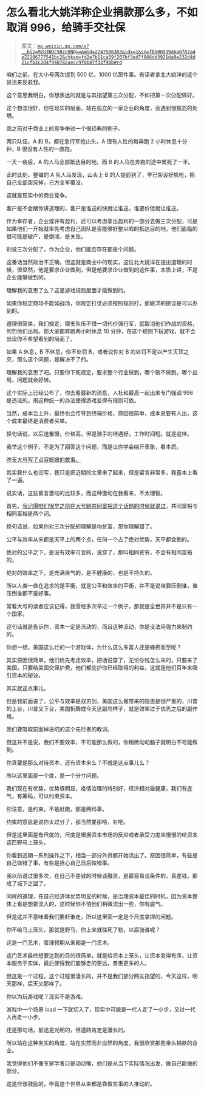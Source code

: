 # 怎么看北大姚洋称企业捐款那么多，不如取消 996，给骑手交社保

> 原文：[`mp.weixin.qq.com/s?__biz=MzU3NDc5Nzc0NQ==&mid=2247506383&idx=1&sn=fb500d39a6a0f87a4e22206777541bc2&chksm=fd2e7b11ca59f207bf3ed7f866dd3921da8e232d4d21cfb3c2d4f948782aecc9f0b87f33f90b#rd`](http://mp.weixin.qq.com/s?__biz=MzU3NDc5Nzc0NQ==&mid=2247506383&idx=1&sn=fb500d39a6a0f87a4e22206777541bc2&chksm=fd2e7b11ca59f207bf3ed7f866dd3921da8e232d4d21cfb3c2d4f948782aecc9f0b87f33f90b#rd)

咱们之前，在大小号两次提到 500 亿，1000 亿那件事。有读者拿北大姚洋的这个说法来反驳我。

这个意思我明白，你想表达的就是与其指望第三次分配，不如把第一次分配做好。 

这个想法很好，但在现实的层面，站在孤立的一家企业的角度，会遇到很尴尬的处境。 

我之前对于商业上的竞争举过一个很经典的例子。 

两只队伍，A 和 B，都在急行军抢山头，A 很有人性的每奔跑 2 小时休息十分钟，B 很没有人性的一直跑。

一天一夜后，A 的人马全部抵达目的地。而 B 的人马在奔跑的途中累死了一半。 

此时此刻，整编的 A 队人马发现，山头上 B 的人提前到了，早已架设好机枪，把自己全部突突掉，己方全军覆没。 

这就是现实中的商业竞争。 

客户是不会跟你讲道理的，客户是谁送的快就让谁送，谁要价低就让谁送。 

作为幸存者，企业或许有盈利，还可以考虑拿出盈利的一部分去做三次分配，可是如果他们一开始就率先考虑自己团队是否能够好整以暇的抵达目的地，他们面临的很可能是破产，是倒闭，是关张。

别说三次分配了，作为企业，他们能否存在都是个问题。 

这番话当然政治不正确，但这就是商业中的现实，这位北大姚洋在提出道理的时候，很显然，他是要求企业做到，但是他要求企业做到的这件事，本质上讲，不是企业能够做到的。 

理解我的意思了么？这是游戏规则层面才能做到的。 

如果你规定商场不能如战场，你规定打仗必须按照规则打，那姚洋的提议是可以办到的。 

道理很简单，我们规定，哪支队伍不惜一切代价强行军，就取消他们作战的资格，判罚他们出局。那大家都奔跑两小时休息 10 分钟，在这个规则下玩游戏，就不会出现你不希望看到的局面了。

如果 A 休息，B 不休息，你不处罚 B，或者说你对 B 的处罚不足以产生灭顶之灾，那么这个问题，是解决不了的。

理解我的意思了吧。只要你下死规定，要求整个行业做到，哪个敢不做到，哪个出局，问题就会好转。

这个实际上已经公布了，你去看最新的消息，人社和最高一起出来专门强调 996 是违法的。用这种统一的办法使得游戏变得有规则可依。

当然，成本会上升，最终也会传导到终端价格，原因很简单，成本总要有人出，这个成本最终是消费者买单。

换句话说，以后送餐慢，价格高，但是骑手的待遇好，工作时间短。就是这样。 

我举这个例子，不是为了回答这个问题，而是让你学会绕开表象，看本质。 

[昨天大号写了点容嬷嬷的故事。](http://mp.weixin.qq.com/s?__biz=MzU0MjYwNDU2Mw==&mid=2247500747&idx=1&sn=80f9eb9b6ffe48adbf51857ec59eda76&chksm=fb1aafb7cc6d26a15b3e4be1aff6e0e9eafc4748ca455b370372707f4e2ab58e4d099d6a7d3f&scene=21#wechat_redirect)

其实我什么也没写，我只是把近期的文章串了起来，但是留言非常多，我基本上看了一遍。

说实话，这些留言激动的比较多，而这种激动在我看来，不太理智。

首先，[我记得咱们很早之前在大号聊共同富裕这个话题的时候就说过](https://mp.weixin.qq.com/s?__biz=MzU0MjYwNDU2Mw==&mid=2247499471&idx=1&sn=73c032bc9c2283fc2613c5e1395e259d&chksm=fb1a92b3cc6d1ba514ed0eb8cce508562da3a8b59ac95095162d00ff4e349f8d73d88453c578&token=1310803661&lang=zh_CN&scene=21#wechat_redirect)，共同富裕与相同富裕是两个词。

换句话说，如果你对三次分配的理解是均贫富，那你理解错了。 

公平与效率从来都是天平上的两个点，任何一个占了绝对优势，天平都会倒的。 

绝对的公平之下，是没有效率可言的，说穿了，那叫相同贫穷，不会有相同富裕的。 

绝对的效率之下，是充满戾气的，是不健康的，也是不持久的。

所以人类一直在追求的是平衡，就是公平和效率的平衡，并不是说谁要压倒谁，谁压倒谁都不是好事。 

常看大号的读者应该记得，我曾经多次举过一个例子，那就是全世界并不是只有一个国家。 

这句话就是告诉你，资本一定是流动的，而且这种流动，你是没法用强力来制约的。 

你想一想，美国这么烂的一个游戏体，为什么这么多富人还是蜂拥而至呢？ 

其实原因很简单，他们优先考虑效率，把话说穿了，无论你钱怎么来的，只要来了美国，只要给美国交保护费，他们都庇护你已经取得的利益，这就是他们百年来吸引资本的秘诀。

其实就这点事儿。

但是我前面说了，公平与效率是双刃剑，美国这么做带来的隐患是很严重的，川普的上台，川普又下台，美国折腾成今天这副鸟样子，就是效率过于优先之后的副作用。 

我们要吸取前面掉进坑的这个先行者的教训。 

但这并不是说，我们不要效率，不可能那么做的，你稍微动动脑子就明白不可能做到。

你真要是那么对待资本，还有资本来么？不就是这点事儿么？ 

所以这里面是一个度，是一个分寸问题。 

我们现在有优势，优势很明显，疫情治理的特别好，经济相对最健康，我们有底气，有筹码，可以约束资本。 

你注意，是约束，不是赶跑，那是两码事。

约束的意思是说你太过分了，那当然要那啥，对吧。 

但是这里面是有尺度的，尺度是根据资本市场的反应或者承受力度来慢慢的给资本这匹野马上笼头。

你看到近期一系列操作之下，相当一部分外资都开始流出了。原因很简单，有些是自己做错了事，有些是担心自己日后做错事。

我以前说过很多次，在自己不差钱的时候谈融资，是最容易谈条件的，真差钱，那成了城下之盟了。 

同样的道理，在自己经济体优势明显的时候，是治理资本最佳的时机，因为资本整体上看是想要流入的，这时候你不怕他们稍微流出一些，你有底气。

但是这并不意味着我们要赶谁走，所以这里面一定是个尺度拿捏的问题。

你不给马上笼头，那就是野马，你上来就往死了勒，以后骑谁呢？

这是一门艺术，管理预期从来都是一门艺术。 

这门艺术最终想要达到的目的很简单，就是给资本上笼头，让资本变得有序，让资本服务于实体，最后使得我们能够走的更远，普惠更多的人。

但这是一个过程，这个过程很漫长的，并不是我们部分网友指望的，今天这样，明天那样，后天又那样了。

你以为玩游戏呢？现实不是游戏。

游戏中一个场景 load 一下就切入了，现实中可能是一代人走了一小步，又过一代人再走一小步。 

还是那句话，前途是光明的，但道路肯定是漫长的。

所以站在这种务实的角度，站在实然而非应然的角度，我很欣赏那些带头捐款的企业。

我觉得他们不像专家学者只是动动嘴，他们是从当下实际情况出发，做自己能做的部分。

这是应该鼓励的，毕竟这个世界从来都是靠做实事的人推动的。